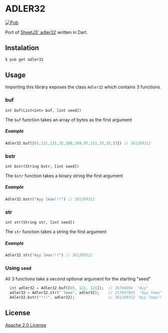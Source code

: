 # ADLER32
[![Pub](https://img.shields.io/pub/v/adler32.svg)](https://pub.dartlang.org/packages/adler32)

Port of [SheetJS' adler32](https://github.com/SheetJS/js-adler32) written in Dart.

## Instalation

  ```bash
  $ pub get adler32
  ```

## Usage

  Importing this library exposes the class `Adler32` which contains 3 functions.

### buf
  `int buf(List<int> buf, [int seed])`
  
  The `buf` function takes an array of bytes as the first argument

  ##### Example
  ```dart
  Adler32.buf([65,121,121,32,108,109,97,111,33,33,33]) // 381289312
  ```

### bstr
  `int bstr(String bstr, [int seed])`
  
  The `bstr` function takes a binary string the first argument

  ##### Example
  ```dart
  Adler32.bstr("Ayy lmao!!!") // 381289312
  ```

### str
  `int str(String str, [int seed])`
  
  The `str` function takes a string the first argument

  ##### Example
  ```dart
  Adler32.str("Ayy lmao!!!") // 381289312
  ```
### Using `seed`
All 3 functions take a second optional argument for the starting "seed"

```dart
  int adler32 = Adler32.buf([65, 121, 121]);  // 36766004  "Ayy"
  adler32 = Adler32.str(" lmao", adler32);    // 217907965  "Ayy lmao"
  Adler32.bstr("!!!", adler32);               // 381289312 "Ayy lmao!!!"
```

## License
   [Apache 2.0 License](LICENSE)
